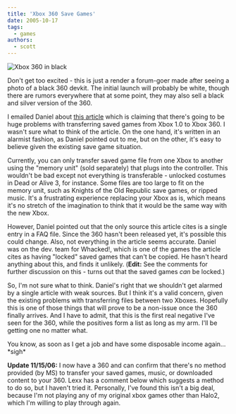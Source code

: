 ```yaml
---
title: 'Xbox 360 Save Games'
date: 2005-10-17
tags:
  - games
authors:
  - scott
---
```


![Xbox 360 in black](/images/xbox360black.jpg)

Don't get too excited - this is just a render a forum-goer made after seeing a photo of a black 360 devkit. The initial launch will probably be white, though there are rumors everywhere that at some point, they may also sell a black and silver version of the 360.

I emailed Daniel about [this article](http://www.gamestay.com/stories/2005/10/16/whatsGoingToSuckAboutXbox360.html) which is claiming that there's going to be huge problems with transferring saved games from Xbox 1.0 to Xbox 360. I wasn't sure what to think of the article. On the one hand, it's written in an alarmist fashion, as Daniel pointed out to me, but on the other, it's easy to believe given the existing save game situation.

Currently, you can only transfer saved game file from one Xbox to another using the "memory unit" (sold separately) that plugs into the controller. This wouldn't be bad except not everything is transferable - unlocked costumes in Dead or Alive 3, for instance. Some files are too large to fit on the memory unit, such as Knights of the Old Republic save games, or ripped music. It's a frustrating experience replacing your Xbox as is, which means it's no stretch of the imagination to think that it would be the same way with the new Xbox.

However, Daniel pointed out that the only source this article cites is a single entry in a FAQ file. Since the 360 hasn't been released yet, it's possible this could change. Also, not everything in the article seems accurate. Daniel was on the dev. team for Whacked!, which is one of the games the article cites as having "locked" saved games that can't be copied. He hasn't heard anything about this, and finds it unlikely. (**Edit:** See the comments for further discussion on this - turns out that the saved games _can_ be locked.)

So, I'm not sure what to think. Daniel's right that we shouldn't get alarmed by a single article with weak sources. But I think it's a valid concern, given the existing problems with transferring files between two Xboxes. Hopefully this is one of those things that will prove to be a non-issue once the 360 finally arrives. And I have to admit, that this is the first real negative I've seen for the 360, while the positives form a list as long as my arm. I'll be getting one no matter what.

You know, as soon as I get a job and have some disposable income again... \*sigh\*

**Update 11/15/06:** I now have a 360 and can confirm that there's no method provided (by MS) to transfer your saved games, music, or downloaded content to your 360. Lexx has a comment below which suggests a method to do so, but I haven't tried it. Personally, I've found this isn't a big deal, because I'm not playing any of my original xbox games other than Halo2, which I'm willing to play through again.
